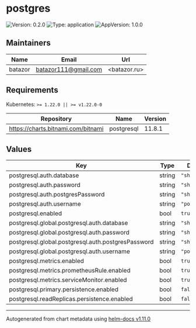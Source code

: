 # postgres

![Version: 0.2.0](https://img.shields.io/badge/Version-0.2.0-informational?style=flat-square) ![Type: application](https://img.shields.io/badge/Type-application-informational?style=flat-square) ![AppVersion: 1.0.0](https://img.shields.io/badge/AppVersion-1.0.0-informational?style=flat-square)

## Maintainers

| Name | Email | Url |
| ---- | ------ | --- |
| batazor | <batazor111@gmail.com> | <batazor.ru> |

## Requirements

Kubernetes: `>= 1.22.0 || >= v1.22.0-0`

| Repository | Name | Version |
|------------|------|---------|
| https://charts.bitnami.com/bitnami | postgresql | 11.8.1 |

## Values

| Key | Type | Default | Description |
|-----|------|---------|-------------|
| postgresql.auth.database | string | `"shortlink"` |  |
| postgresql.auth.password | string | `"shortlink"` |  |
| postgresql.auth.postgresPassword | string | `"shortlink"` |  |
| postgresql.auth.username | string | `"postgres"` |  |
| postgresql.enabled | bool | `true` |  |
| postgresql.global.postgresql.auth.database | string | `"shortlink"` |  |
| postgresql.global.postgresql.auth.password | string | `"shortlink"` |  |
| postgresql.global.postgresql.auth.postgresPassword | string | `"shortlink"` |  |
| postgresql.global.postgresql.auth.username | string | `"postgres"` |  |
| postgresql.metrics.enabled | bool | `true` |  |
| postgresql.metrics.prometheusRule.enabled | bool | `true` |  |
| postgresql.metrics.serviceMonitor.enabled | bool | `true` |  |
| postgresql.primary.persistence.enabled | bool | `false` |  |
| postgresql.readReplicas.persistence.enabled | bool | `false` |  |

----------------------------------------------
Autogenerated from chart metadata using [helm-docs v1.11.0](https://github.com/norwoodj/helm-docs/releases/v1.11.0)
